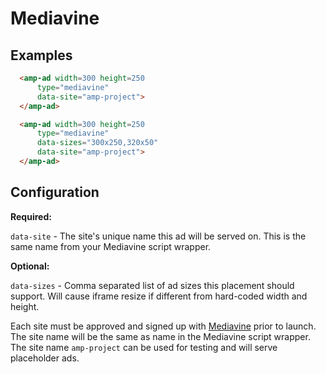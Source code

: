 <!---
Copyright 2016 The AMP HTML Authors. All Rights Reserved.

Licensed under the Apache License, Version 2.0 (the "License");
you may not use this file except in compliance with the License.
You may obtain a copy of the License at

      http://www.apache.org/licenses/LICENSE-2.0

Unless required by applicable law or agreed to in writing, software
distributed under the License is distributed on an "AS-IS" BASIS,
WITHOUT WARRANTIES OR CONDITIONS OF ANY KIND, either express or implied.
See the License for the specific language governing permissions and
limitations under the License.
-->

# Mediavine

## Examples

```html
  <amp-ad width=300 height=250
      type="mediavine"
      data-site="amp-project">
  </amp-ad>

  <amp-ad width=300 height=250
      type="mediavine"
      data-sizes="300x250,320x50"
      data-site="amp-project">
  </amp-ad>

```

## Configuration

__Required:__

`data-site` - The site's unique name this ad will be served on. This is the same name from your Mediavine script wrapper.

__Optional:__

`data-sizes` - Comma separated list of ad sizes this placement should support. Will cause iframe resize if different from hard-coded width and height.

Each site must be approved and signed up with [Mediavine](http://www.mediavine.com) prior to launch. The site name will be the same as name in the Mediavine script wrapper. The site name `amp-project` can be used for testing and will serve placeholder ads.
